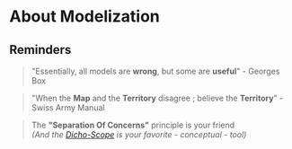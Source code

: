 About Modelization
==


Reminders
-
> "Essentially, all models are __wrong__, but some are __useful__" - Georges Box

> "When the __Map__ and the __Territory__ disagree ; believe the __Territory__" - Swiss Army Manual

> The __"Separation Of Concerns"__ principle is your friend   
_(And the <a href="https://github.com/iPlumb3r/Dicho-Scope/blob/master/Introduction_EN.md">Dicho-Scope</a> is your favorite - conceptual - tool)_

